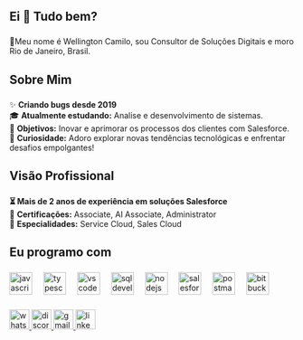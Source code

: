 <h2 align="left">Ei 👋 Tudo bem?</h2>

###

👤Meu nome é Wellington Camilo, sou Consultor de Soluções Digitais e moro Rio de Janeiro, Brasil.</p>

###

<h2 align="left">Sobre Mim</h2>

###

<p align="left">✨ <b>Criando bugs desde 2019</b><br> 🎓 <b>Atualmente estudando:</b> Analise e desenvolvimento de sistemas.<br>🎯 <b>Objetivos:</b> Inovar e aprimorar os processos dos clientes com Salesforce.<br>🎲 <b>Curiosidade:</b> Adoro explorar novas tendências tecnológicas e enfrentar desafios empolgantes!</p>

###

<h2 align="left">Visão Profissional</h2>

###

<p align="left"><b>⏳ Mais de 2 anos de experiência em soluções Salesforce</b><br>🔖 <b>Certificações:</b> Associate, AI Associate, Administrator<br>💼  <b>Especialidades:</b> Service Cloud, Sales Cloud</p>

###

<h2 align="left">Eu programo com</h2>

###

<div align="left">
  <img src="https://cdn.jsdelivr.net/gh/devicons/devicon/icons/javascript/javascript-original.svg" height="40" alt="javascript logo"  />
  <img width="12" />
  <img src="https://cdn.jsdelivr.net/gh/devicons/devicon/icons/typescript/typescript-original.svg" height="40" alt="typescript logo"  />
  <img width="12" />
  <img src="https://cdn.jsdelivr.net/gh/devicons/devicon@latest/icons/vscode/vscode-plain-wordmark.svg" height="40" alt="vscode logo"  />
  <img width="12" />
  <img src="https://cdn.jsdelivr.net/gh/devicons/devicon@latest/icons/sqldeveloper/sqldeveloper-original.svg" height="40" alt="sqldeveloper logo"  />
  <img width="12" />
  <img src="https://cdn.jsdelivr.net/gh/devicons/devicon@latest/icons/nodejs/nodejs-original-wordmark.svg" height="40" alt="nodejs logo"  />
  <img width="12" />
  <img src="https://cdn.jsdelivr.net/gh/devicons/devicon@latest/icons/salesforce/salesforce-original.svg" height="40" alt="salesforce logo"  />
  <img width="12" />
  <img src="https://cdn.jsdelivr.net/gh/devicons/devicon@latest/icons/postman/postman-original.svg" height="40" alt="postman logo"  />
  <img width="12" />
  <img src="https://cdn.jsdelivr.net/gh/devicons/devicon@latest/icons/bitbucket/bitbucket-original-wordmark.svg" height="40" alt="bitbucket logo"  />
</div>

###

<div align="left">
  <a href="https://wa.me/5521984980518" target="_blank">
  <img src="https://img.shields.io/badge/WhatsApp-25D366?logo=whatsapp&logoColor=fff&style=flat" height="35" alt="whatsapp logo"  />
  <img src="https://img.shields.io/static/v1?message=Discord&logo=discord&label=&color=7289DA&logoColor=white&labelColor=&style=for-the-badge" height="35" alt="discord logo"  />
  <a href="mailto:wellingtoncamilo88@gmail.com" target="_blank">
  <img src="https://img.shields.io/static/v1?message=Gmail&logo=gmail&label=&color=D14836&logoColor=white&labelColor=&style=for-the-badge" height="35" alt="gmail logo"  />
  <a href="https://www.linkedin.com/in/wellingtoncamillo/" target="_blank">
  <img src="https://img.shields.io/static/v1?message=LinkedIn&logo=linkedin&label=&color=0077B5&logoColor=white&labelColor=&style=for-the-badge" height="35" alt="linkedin logo"  />
</div>

###
